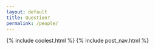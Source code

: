 ```yaml
---
layout: default
title: Question?
permalink: /people/
---
```


{% include coolest.html %}
{% include post_nav.html %}
